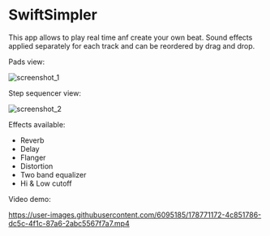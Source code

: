 # SwiftSimpler
 
This app allows to play real time anf create your own beat.
Sound effects applied separately for each track and can be reordered by drag and drop.

Pads view: 

![screenshot_1](https://user-images.githubusercontent.com/6095185/178752341-85e665d5-0d12-463a-8821-abd03e528932.PNG)

Step sequencer view:

![screenshot_2](https://user-images.githubusercontent.com/6095185/178752903-bfcb66bf-aa1d-4388-99cc-0d7d64a9fe1c.PNG)


Effects available:
- Reverb
- Delay
- Flanger 
- Distortion
- Two band equalizer 
- Hi & Low cutoff 


Video demo: 

https://user-images.githubusercontent.com/6095185/178771172-4c851786-dc5c-4f1c-87a6-2abc5567f7a7.mp4

